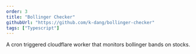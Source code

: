 ```yaml
---
order: 3
title: "Bollinger Checker"
githubUrl: "https://github.com/k-dang/bollinger-checker"
tags: ["Typescript"]
---
```


A cron triggered cloudflare worker that monitors bollinger bands on stocks.